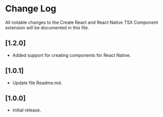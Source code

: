 # Change Log

All notable changes to the Create React and React Native TSX Component extension will be documented in this file.

## [1.2.0]

- Added support for creating components for React Native.

## [1.0.1]

- Update file Readme.md.

## [1.0.0]

- Initial release.
